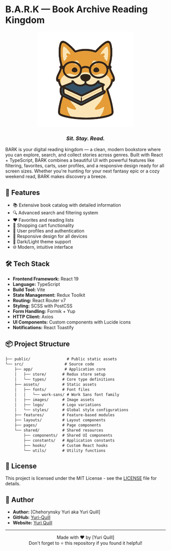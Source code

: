 # B.A.R.K — Book Archive Reading Kingdom

<div align="center">
  <img src="src/assets/logo/logo-large.png" alt="BARK Logo" width="300"/>

### _Sit. Stay. Read._

</div>

BARK is your digital reading kingdom — a clean, modern bookstore where you can explore, search, and collect stories across genres. Built with React + TypeScript, BARK combines a beautiful UI with powerful features like filtering, favorites, carts, user profiles, and a responsive design ready for all screen sizes. Whether you're hunting for your next fantasy epic or a cozy weekend read, BARK makes discovery a breeze.

## 🚀 Features

-  📚 Extensive book catalog with detailed information
-  🔍 Advanced search and filtering system
-  ❤️ Favorites and reading lists
-  🛒 Shopping cart functionality
-  👤 User profiles and authentication
-  📱 Responsive design for all devices
-  🌙 Dark/Light theme support
-  🌐 Modern, intuitive interface

## 🛠️ Tech Stack

-  **Frontend Framework:** React 19
-  **Language:** TypeScript
-  **Build Tool:** Vite
-  **State Management:** Redux Toolkit
-  **Routing:** React Router v7
-  **Styling:** SCSS with PostCSS
-  **Form Handling:** Formik + Yup
-  **HTTP Client:** Axios
-  **UI Components:** Custom components with Lucide icons
-  **Notifications:** React Toastify

## 📦 Project Structure

```plaintext
├── public/                # Public static assets
└── src/                  # Source code
    ├── app/              # Application core
    │   ├── store/       # Redux store setup
    │   └── types/       # Core type definitions
    ├── assets/          # Static assets
    │   ├── fonts/       # Font files
    │   │   └── work-sans/ # Work Sans font family
    │   ├── images/      # Image assets
    │   ├── logo/        # Logo variations
    │   └── styles/      # Global style configurations
    ├── features/        # Feature-based modules
    ├── layouts/         # Layout components
    ├── pages/           # Page components
    └── shared/          # Shared resources
        ├── components/  # Shared UI components
        ├── constants/   # Application constants
        ├── hooks/       # Custom React hooks
        └── utils/       # Utility functions
```

## 📄 License

This project is licensed under the MIT License - see the [LICENSE](LICENSE) file for details.

## 👤 Author

-  **Author:** [Chehorynsky Yuri aka Yuri Quill]
-  **GitHub:** [Yuri-Quill](https://github.com/Yuri-Quill)
-  **Website:** [Yuri Quill](https://www.linkedin.com/in/yuri-quill-ab125635a/)

---

<div align="center">
  Made with ❤️ by [Yuri Quill]<br>
  Don't forget to ⭐ this repository if you found it helpful!
</div>
